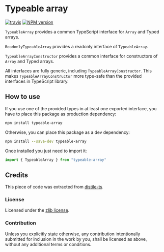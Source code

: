 
# Typeable array

[![travis][travis-image]][travis-url]
[![NPM version][npm-image]][npm-url]

`TypeableArray` provides a common TypeScript interface for `Array` and
 Typed arrays.

`ReadonlyTypeableArray` provides a readonly interface of `TypeableArray`.

`TypeableArrayConstructor` provides a common interface for constructors of
`Array` and Typed arrays.

All interfaces are fully generic, including `TypeableArrayConstructor`. This
 makes `TypeableArrayConstructor` more type-safe than the provided interfaces
 in TypeScript library.


## How to use

If you use one of the provided types in at least one exported interface,
 you have to place this package as production dependency:

```bash
npm install typeable-array
```

Otherwise, you can place this package as a dev dependency:

```bash
npm install --save-dev typeable-array
```

Once installed you just need to import it:

```typescript
import { TypeableArray } from "typeable-array"
```


## Credits

This piece of code was extracted from [distile-ts][distile-ts].

### License

Licensed under the [zlib license](https://opensource.org/licenses/zlib).

### Contribution

Unless you explicitly state otherwise, any contribution intentionally submitted
 for inclusion in the work by you, shall be licensed as above, without any
 additional terms or conditions.


[travis-image]:
https://img.shields.io/travis/Conaclos/typeable-rray/master.svg
[travis-url]: https://travis-ci.org/Conaclos/typeable-array
[npm-image]:
https://img.shields.io/npm/v/typeable-array.svg?style=flat-square
[npm-url]:
https://www.npmjs.com/package/typeable-array
[distile-ts]: https://github.com/Conaclos/distile-ts

